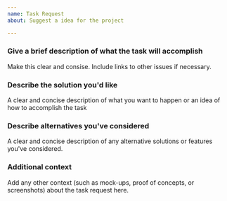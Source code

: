 ```yaml
---
name: Task Request
about: Suggest a idea for the project

---
```

<!-- Please follow the template below -->

### Give a brief description of what the task will accomplish
Make this clear and consise. Include links to other issues if necessary.

### Describe the solution you'd like
A clear and concise description of what you want to happen or an idea of how to accomplish the task

### Describe alternatives you've considered
A clear and concise description of any alternative solutions or features you've considered.

### Additional context
Add any other context (such as mock-ups, proof of concepts, or screenshots) about the task request here.
